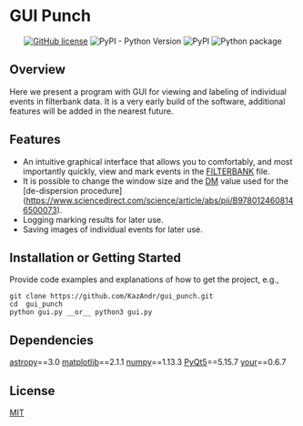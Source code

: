 # GUI Punch

<div align="center">
    
[![GitHub license](https://img.shields.io/github/license/thepetabyteproject/your?style=flat-square)](https://github.com/thepetabyteproject/your/blob/master/LICENSE)
![PyPI - Python Version](https://img.shields.io/pypi/pyversions/your?style=flat-square)
![PyPI](https://img.shields.io/pypi/v/your?style=flat-square)
![Python package](https://github.com/thepetabyteproject/your/workflows/Python%20package/badge.svg?style=flat-square)

</div>

## Overview 

Here we present a program with GUI for viewing and labeling of individual events in filterbank data.  It is a very early build of the software, additional features will be added in the nearest future. 


## Features
+ An intuitive graphical interface that allows you to comfortably, and most importantly quickly, view and mark events in the [FILTERBANK](https://en.wikipedia.org/wiki/Filter_bank) file.
+ It is possible to change the window size and the [DM](https://adsabs.harvard.edu/full/1969AJ.....74..849D) value used for the [de-dispersion procedure] (https://www.sciencedirect.com/science/article/abs/pii/B9780124608146500073).
+ Logging marking results for later use.
+ Saving images of individual events for later use.

## Installation or Getting Started

Provide code examples and explanations of how to get the project, e.g.,

	git clone https://github.com/KazAndr/gui_punch.git
    cd 	gui_punch
    python gui.py __or__ python3 gui.py


## Dependencies
[astropy](https://www.astropy.org/)==3.0
[matplotlib](https://matplotlib.org/)==2.1.1
[numpy](https://numpy.org/)==1.13.3
[PyQt5](https://pypi.org/project/PyQt5/)==5.15.7
[your](https://github.com/thepetabyteproject/your)==0.6.7

## License

[MIT](http://opensource.org/licenses/mit-license.php)
